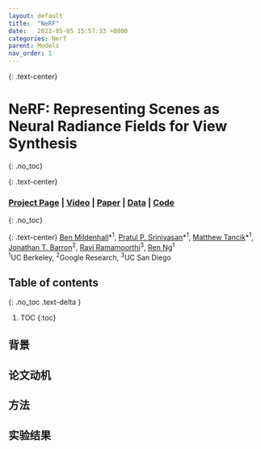 ```yaml
---
layout: default
title:  "NeRF"
date:   2023-05-05 15:57:33 +0800
categories: Nerf
parent: Models
nav_order: 1
---
```

{: .text-center}
# NeRF: Representing Scenes as Neural Radiance Fields for View Synthesis
{: .no_toc}

{: .text-center}
### [Project Page](http://tancik.com/nerf) | [Video](https://youtu.be/JuH79E8rdKc) | [Paper](https://arxiv.org/abs/2003.08934) | [Data](https://drive.google.com/drive/folders/128yBriW1IG_3NJ5Rp7APSTZsJqdJdfc1) | [Code](https://github.com/bmild/nerf)    
{: .no_toc}

{: .text-center}
[Ben Mildenhall](https://people.eecs.berkeley.edu/~bmild/)\*<sup>1</sup>,
[Pratul P. Srinivasan](https://people.eecs.berkeley.edu/~pratul/)\*<sup>1</sup>,
[Matthew Tancik](http://tancik.com/)\*<sup>1</sup>,  
[Jonathan T. Barron](http://jonbarron.info/)<sup>2</sup>,
[Ravi Ramamoorthi](http://cseweb.ucsd.edu/~ravir/)<sup>3</sup>,
[Ren Ng](https://www2.eecs.berkeley.edu/Faculty/Homepages/yirenng.html)<sup>1</sup> <br>
<sup>1</sup>UC Berkeley, <sup>2</sup>Google Research, <sup>3</sup>UC San Diego  

## Table of contents
{: .no_toc .text-delta }

1. TOC
{:toc}

## 背景

## 论文动机

## 方法

## 实验结果